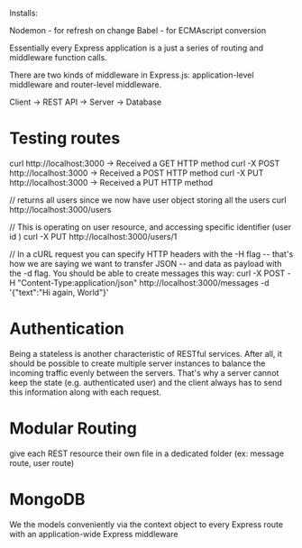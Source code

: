 Installs: 

Nodemon - for refresh on change 
Babel - for ECMAscript conversion




Essentially every Express application is a just a series of routing and middleware function calls.

There are two kinds of middleware in Express.js: application-level middleware and router-level middleware. 



Client -> REST API -> Server -> Database

# Testing routes
curl http://localhost:3000
-> Received a GET HTTP method
curl -X POST http://localhost:3000
-> Received a POST HTTP method
curl -X PUT http://localhost:3000
-> Received a PUT HTTP method


// returns all users since we now have user object storing all the users 
curl http://localhost:3000/users

// This is operating on user resource, and accessing specific identifier (user id )
curl -X PUT http://localhost:3000/users/1

// In a cURL request you can specify HTTP headers with the -H flag -- that's how we are saying we want to transfer JSON -- and data as payload with the -d flag. You should be able to create messages this way:
curl -X POST -H "Content-Type:application/json" http://localhost:3000/messages -d '{"text":"Hi again, World"}'


# Authentication
Being a stateless is another characteristic of RESTful services. After all, it should be possible to create multiple server instances to balance the incoming traffic evenly between the servers.
 That's why a server cannot keep the state (e.g. authenticated user) and the client always has to send this information along with each request. 

 # Modular Routing
 give each REST resource their own file in a dedicated folder (ex: message route, user route)

 # MongoDB
 We the models conveniently via the context object to every Express route with an application-wide Express middleware